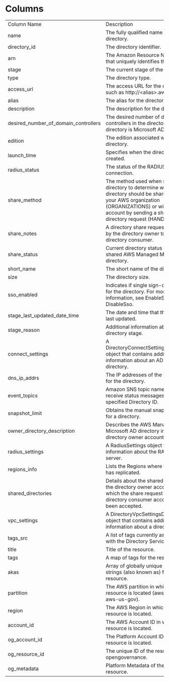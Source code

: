 # Columns  

<table>
	<tr><td>Column Name</td><td>Description</td></tr>
	<tr><td>name</td><td>The fully qualified name of the directory.</td></tr>
	<tr><td>directory_id</td><td>The directory identifier.</td></tr>
	<tr><td>arn</td><td>The Amazon Resource Name (ARN) that uniquely identifies the directory.</td></tr>
	<tr><td>stage</td><td>The current stage of the directory.</td></tr>
	<tr><td>type</td><td>The directory type.</td></tr>
	<tr><td>access_url</td><td>The access URL for the directory, such as http://&lt;alias&gt;.awsapps.com.</td></tr>
	<tr><td>alias</td><td>The alias for the directory.</td></tr>
	<tr><td>description</td><td>The description for the directory.</td></tr>
	<tr><td>desired_number_of_domain_controllers</td><td>The desired number of domain controllers in the directory if the directory is Microsoft AD.</td></tr>
	<tr><td>edition</td><td>The edition associated with this directory.</td></tr>
	<tr><td>launch_time</td><td>Specifies when the directory was created.</td></tr>
	<tr><td>radius_status</td><td>The status of the RADIUS MFA server connection.</td></tr>
	<tr><td>share_method</td><td>The method used when sharing a directory to determine whether the directory should be shared within your AWS organization (ORGANIZATIONS) or with any AWS account by sending a shared directory request (HANDSHAKE).</td></tr>
	<tr><td>share_notes</td><td>A directory share request that is sent by the directory owner to the directory consumer.</td></tr>
	<tr><td>share_status</td><td>Current directory status of the shared AWS Managed Microsoft AD directory.</td></tr>
	<tr><td>short_name</td><td>The short name of the directory.</td></tr>
	<tr><td>size</td><td>The directory size.</td></tr>
	<tr><td>sso_enabled</td><td>Indicates if single sign-on is enabled for the directory. For more information, see EnableSso and DisableSso.</td></tr>
	<tr><td>stage_last_updated_date_time</td><td>The date and time that the stage was last updated.</td></tr>
	<tr><td>stage_reason</td><td>Additional information about the directory stage.</td></tr>
	<tr><td>connect_settings</td><td>A DirectoryConnectSettingsDescription object that contains additional information about an AD Connector directory.</td></tr>
	<tr><td>dns_ip_addrs</td><td>The IP addresses of the DNS servers for the directory.</td></tr>
	<tr><td>event_topics</td><td>Amazon SNS topic names that receive status messages from the specified Directory ID.</td></tr>
	<tr><td>snapshot_limit</td><td>Obtains the manual snapshot limits for a directory.</td></tr>
	<tr><td>owner_directory_description</td><td>Describes the AWS Managed Microsoft AD directory in the directory owner account.</td></tr>
	<tr><td>radius_settings</td><td>A RadiusSettings object that contains information about the RADIUS server.</td></tr>
	<tr><td>regions_info</td><td>Lists the Regions where the directory has replicated.</td></tr>
	<tr><td>shared_directories</td><td>Details about the shared directory in the directory owner account for which the share request in the directory consumer account has been accepted.</td></tr>
	<tr><td>vpc_settings</td><td>A DirectoryVpcSettingsDescription object that contains additional information about a directory.</td></tr>
	<tr><td>tags_src</td><td>A list of tags currently associated with the Directory Service Directory.</td></tr>
	<tr><td>title</td><td>Title of the resource.</td></tr>
	<tr><td>tags</td><td>A map of tags for the resource.</td></tr>
	<tr><td>akas</td><td>Array of globally unique identifier strings (also known as) for the resource.</td></tr>
	<tr><td>partition</td><td>The AWS partition in which the resource is located (aws, aws-cn, or aws-us-gov).</td></tr>
	<tr><td>region</td><td>The AWS Region in which the resource is located.</td></tr>
	<tr><td>account_id</td><td>The AWS Account ID in which the resource is located.</td></tr>
	<tr><td>og_account_id</td><td>The Platform Account ID in which the resource is located.</td></tr>
	<tr><td>og_resource_id</td><td>The unique ID of the resource in opengovernance.</td></tr>
	<tr><td>og_metadata</td><td>Platform Metadata of the AWS resource.</td></tr>
</table>